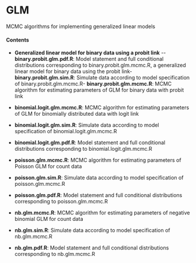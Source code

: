 # GLM

MCMC algorithms for implementing generalized linear models

#### Contents

- **Generalized linear model for binary data using a probit link**
-- **binary.probit.glm.pdf.R**: Model statement and full conditional distributions corresponding to binary.probit.glm.mcmc.R, a generalized linear model for binary data using the probit link- **binary.probit.glm.sim.R**: Simulate data according to model specification of binary.probit.glm.mcmc.R- **binary.probit.glm.mcmc.R**: MCMC algorithm for estimating parameters of GLM for binary data with probit link


- **binomial.logit.glm.mcmc.R**: MCMC algorithm for estimating parameters of GLM for binomially distributed data with logit link
- **binomial.logit.glm.sim.R**: Simulate data according to model specification of binomial.logit.glm.mcmc.R
- **binomial.logit.glm.pdf.R**: Model statement and full conditional distributions corresponding to binomial.logit.glm.mcmc.R

- **poisson.glm.mcmc.R**: MCMC algorithm for estimating parameters of Poisson GLM for count data
- **poisson.glm.sim.R**: Simulate data according to model specification of poisson.glm.mcmc.R
- **poisson.glm.pdf.R**: Model statement and full conditional distributions corresponding to poisson.glm.mcmc.R

- **nb.glm.mcmc.R**: MCMC algorithm for estimating parameters of negative binomial GLM for count data
- **nb.glm.sim.R**: Simulate data according to model specification of nb.glm.mcmc.R
- **nb.glm.pdf.R**: Model statement and full conditional distributions corresponding to nb.glm.mcmc.R
